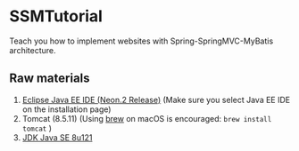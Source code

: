 # SSMTutorial
Teach you how to implement websites with Spring-SpringMVC-MyBatis architecture.
## Raw materials
1. [Eclipse Java EE IDE (Neon.2 Release)](https://www.eclipse.org/downloads/) (Make sure you select Java EE IDE on the installation page)
2. Tomcat (8.5.11) (Using [brew](http://brew.sh) on macOS is encouraged: `brew install tomcat` )
3. [JDK Java SE 8u121](http://www.oracle.com/technetwork/java/javase/downloads/index.html)
